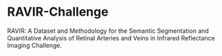 # RAVIR-Challenge
RAVIR: A Dataset and Methodology for the Semantic Segmentation and Quantitative Analysis of Retinal Arteries and Veins in Infrared Reflectance Imaging Challenge.
